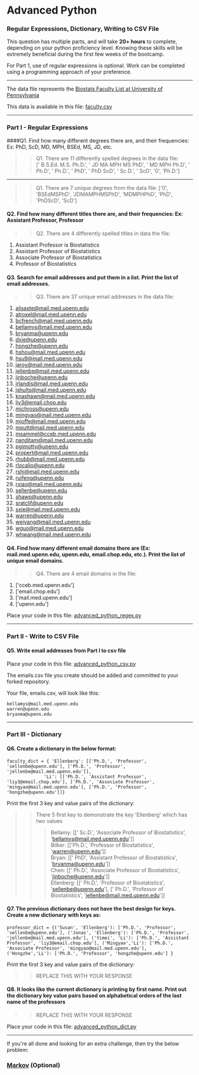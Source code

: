 # Advanced Python    

### Regular Expressions, Dictionary, Writing to CSV File  

This question has multiple parts, and will take **20+ hours** to complete, depending on your python proficiency level.  Knowing these skills will be extremely beneficial during the first few weeks of the bootcamp.

For Part 1, use of regular expressions is optional.  Work can be completed using a programming approach of your preference. 

---

The data file represents the [Biostats Faculty List at University of Pennsylvania](http://www.med.upenn.edu/cceb/biostat/faculty.shtml)

This data is available in this file:  [faculty.csv](python/faculty.csv)

--- 

### Part I - Regular Expressions  


####Q1. Find how many different degrees there are, and their frequencies: Ex:  PhD, ScD, MD, MPH, BSEd, MS, JD, etc.

>> Q1. There are 11 differently spelled degrees in the data file:  
[' B.S.Ed. M.S. Ph.D.', ' JD MA MPH MS PhD', ' MD MPH Ph.D', ' Ph.D', ' Ph.D.', ' PhD', ' PhD ScD', ' Sc.D.', ' ScD', '0', 'Ph.D.']

----------

>> Q1. There are 7 unique degrees from the data file:
['0', 'BSEdMSPhD', 'JDMAMPHMSPhD', 'MDMPHPhD', 'PhD', 'PhDScD', 'ScD']


#### Q2. Find how many different titles there are, and their frequencies:  Ex:  Assistant Professor, Professor

>> Q2. There are 4 differently spelled titles in data the file:  
1. Assistant Professor is Biostatistics  
2. Assistant Professor of Biostatistics  
3. Associate Professor of Biostatistics  
4. Professor of Biostatistics


#### Q3. Search for email addresses and put them in a list.  Print the list of email addresses.

>> Q3. There are 37 unique email addresses in the data file:
1. alisaste@mail.med.upenn.edu
2. atroxel@mail.med.upenn.edu
3. bcfrench@mail.med.upenn.edu
4. bellamys@mail.med.upenn.edu
5. bryanma@upenn.edu
6. dxie@upenn.edu
7. hongzhe@upenn.edu
8. hshou@mail.med.upenn.edu
9. hsu9@mail.med.upenn.edu
10. jaroy@mail.med.upenn.edu
11. jellenbe@mail.med.upenn.edu
12. jinboche@upenn.edu
13. jrlandis@mail.med.upenn.edu
14. jshults@mail.med.upenn.edu
15. knashawn@mail.med.upenn.edu
16. liy3@email.chop.edu
17. michross@upenn.edu
18. mingyao@mail.med.upenn.edu
19. mjoffe@mail.med.upenn.edu
20. mputt@mail.med.upenn.edu
21. msammel@cceb.med.upenn.edu
22. nanditam@mail.med.upenn.edu
23. pgimotty@upenn.edu
24. propert@mail.med.upenn.edu
25. rhubb@mail.med.upenn.edu
26. rlocalio@upenn.edu
27. rshi@mail.med.upenn.edu
28. ruifeng@upenn.edu
29. rxiao@mail.med.upenn.edu
30. sellenbe@upenn.edu
31. shawp@upenn.edu
32. sratclif@upenn.edu
33. sxie@mail.med.upenn.edu
34. warren@upenn.edu
35. weiyang@mail.med.upenn.edu
36. wguo@mail.med.upenn.edu
37. whwang@mail.med.upenn.edu


#### Q4. Find how many different email domains there are (Ex:  mail.med.upenn.edu, upenn.edu, email.chop.edu, etc.).  Print the list of unique email domains.

>> Q4. There are 4 email domains in the file:
1. ['cceb.med.upenn.edu']
2. ['email.chop.edu']
3. ['mail.med.upenn.edu']
4. ['upenn.edu']

Place your code in this file: [advanced_python_regex.py](python/advanced_python_regex.py)

---

### Part II - Write to CSV File

#### Q5.  Write email addresses from Part I to csv file

Place your code in this file: [advanced_python_csv.py](python/advanced_python_csv.py)

The emails.csv file you create should be added and committed to your forked repository.

Your file, emails.csv, will look like this:
```
bellamys@mail.med.upenn.edu
warren@upenn.edu
bryanma@upenn.edu
```

---

### Part III - Dictionary

#### Q6.  Create a dictionary in the below format:
```
faculty_dict = { 'Ellenberg': [['Ph.D.', 'Professor', 'sellenbe@upenn.edu'], ['Ph.D.', 'Professor', 'jellenbe@mail.med.upenn.edu']],
              'Li': [['Ph.D.', 'Assistant Professor', 'liy3@email.chop.edu'], ['Ph.D.', 'Associate Professor', 'mingyao@mail.med.upenn.edu'], ['Ph.D.', 'Professor', 'hongzhe@upenn.edu']]}
```
Print the first 3 key and value pairs of the dictionary:

>> There 5 first key to demonstrate the key 'Ellenberg' which has two values  
>>> Bellamy: [[' Sc.D.', 'Associate Professor of Biostatistics', 'bellamys@mail.med.upenn.edu']]  
>>> Bilker: [['Ph.D.', 'Professor of Biostatistics', 'warren@upenn.edu']]  
>>> Bryan: [[' PhD', 'Assistant Professor of Biostatistics', 'bryanma@upenn.edu']]  
>>> Chen: [[' Ph.D.', 'Associate Professor of Biostatistics', 'jinboche@upenn.edu']]  
>>> Ellenberg: [[' Ph.D.', 'Professor of Biostatistics', 'sellenbe@upenn.edu'], [' Ph.D.', 'Professor of Biostatistics', 'jellenbe@mail.med.upenn.edu']]

#### Q7.  The previous dictionary does not have the best design for keys.  Create a new dictionary with keys as:

```
professor_dict = {('Susan', 'Ellenberg'): ['Ph.D.', 'Professor', 'sellenbe@upenn.edu'], ('Jonas', 'Ellenberg'): ['Ph.D.', 'Professor', 'jellenbe@mail.med.upenn.edu'], ('Yimei', 'Li'): ['Ph.D.', 'Assistant Professor', 'liy3@email.chop.edu'], ('Mingyao','Li'): ['Ph.D.', 'Associate Professor', 'mingyao@mail.med.upenn.edu'], ('Hongzhe','Li'): ['Ph.D.', 'Professor', 'hongzhe@upenn.edu'] }
```

Print the first 3 key and value pairs of the dictionary:

>> REPLACE THIS WITH YOUR RESPONSE

#### Q8.  It looks like the current dictionary is printing by first name.  Print out the dictionary key value pairs based on alphabetical orders of the last name of the professors

>> REPLACE THIS WITH YOUR RESPONSE

Place your code in this file: [advanced_python_dict.py](python/advanced_python_dict.py)

--- 

If you're all done and looking for an extra challenge, then try the below problem:  

### [Markov](python/markov.py) (Optional)

